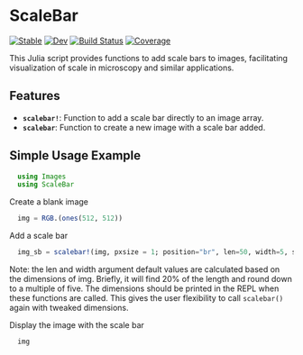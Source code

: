 # ScaleBar

[![Stable](https://img.shields.io/badge/docs-stable-blue.svg)](https://LidkeLab.github.io/ScaleBar.jl/stable/)
[![Dev](https://img.shields.io/badge/docs-dev-blue.svg)](https://LidkeLab.github.io/ScaleBar.jl/dev/)
[![Build Status](https://github.com/LidkeLab/ScaleBar.jl/actions/workflows/CI.yml/badge.svg?branch=main)](https://github.com/LidkeLab/ScaleBar.jl/actions/workflows/CI.yml?query=branch%3Amain)
[![Coverage](https://codecov.io/gh/LidkeLab/ScaleBar.jl/branch/main/graph/badge.svg)](https://codecov.io/gh/LidkeLab/ScaleBar.jl)

This Julia script provides functions to add scale bars to images, facilitating visualization of scale in microscopy and similar applications.

## Features

- **`scalebar!`**: Function to add a scale bar directly to an image array.
- **`scalebar`**: Function to create a new image with a scale bar added.

## Simple Usage Example

```julia
  using Images
  using ScaleBar
```

Create a blank image
```julia
  img = RGB.(ones(512, 512))
```

Add a scale bar
```julia
  img_sb = scalebar!(img, pxsize = 1; position="br", len=50, width=5, scale = 15, color = :black)
```
Note: the len and width argument default values are calculated based on the dimensions of img. Briefly, it will find 20% of the length and round down to a multiple of five. The dimensions should be printed in the REPL when these functions are called. This gives the user flexibility to call `scalebar()` again with tweaked dimensions.

Display the image with the scale bar
```julia
  img
```

